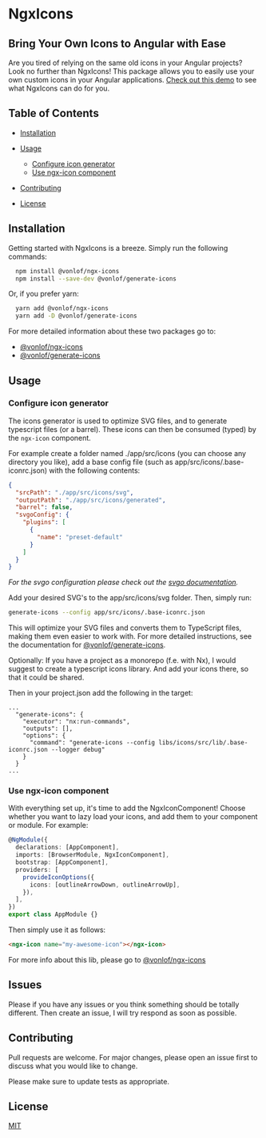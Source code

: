 # NgxIcons
## Bring Your Own Icons to Angular with Ease
Are you tired of relying on the same old icons in your Angular projects? Look no further than NgxIcons! This package
allows you to easily use your own custom icons in your Angular applications.
[Check out this demo](https://vonlof.github.io/ngx-icons/) to see what NgxIcons can do for you.

## Table of Contents

- [Installation](#installation)

- [Usage](#usage)
  - [Configure icon generator](#configure-icon-generator)
  - [Use ngx-icon component](#use-ngx-icon-component)
- [Contributing](#contributing)
- [License](#license)

## Installation

Getting started with NgxIcons is a breeze. Simply run the following commands:

```sh
  npm install @vonlof/ngx-icons
  npm install --save-dev @vonlof/generate-icons
```

Or, if you prefer yarn:

```sh
  yarn add @vonlof/ngx-icons
  yarn add -D @vonlof/generate-icons
```

For more detailed information about these two packages go to:

- [@vonlof/ngx-icons](https://github.com/vonlof/ngx-icons/blob/main/libs/ngx-icons/README.md)
- [@vonlof/generate-icons](https://github.com/vonlof/ngx-icons/blob/main/libs/generate-icons/README.md)

## Usage

### Configure icon generator
The icons generator is used to optimize SVG files, and to generate typescript files (or a barrel).
These icons can then be consumed (typed) by the `ngx-icon` component.

For example create a folder named ./app/src/icons (you can choose any directory you like), add a base config file (such
as app/src/icons/.base-iconrc.json) with the following contents:

```json
{
  "srcPath": "./app/src/icons/svg",
  "outputPath": "./app/src/icons/generated",
  "barrel": false,
  "svgoConfig": {
    "plugins": [
      {
        "name": "preset-default"
      }
    ]
  }
}
```

_For the svgo configuration please check out the [svgo documentation](https://github.com/svg/svgo)._

Add your desired SVG's to the app/src/icons/svg folder. Then, simply run:

```sh
generate-icons --config app/src/icons/.base-iconrc.json
```

This will optimize your SVG files and converts them to TypeScript files, making them even easier to work with.
For more detailed instructions, see the documentation
for [@vonlof/generate-icons](https://github.com/vonlof/ngx-icons/blob/main/libs/generate-icons/README.md).

Optionally: If you have a project as a monorepo (f.e. with Nx), I would suggest to create a typescript icons library. And add
your icons there, so that it could be shared.

Then in your project.json add the following in the target:

```
...
  "generate-icons": {
    "executor": "nx:run-commands",
    "outputs": [],
    "options": {
      "command": "generate-icons --config libs/icons/src/lib/.base-iconrc.json --logger debug"
    }
  }
...
```

### Use ngx-icon component

With everything set up, it's time to add the NgxIconComponent! Choose whether you want to lazy load your icons, and add
them to your component or module. For example:

```typescript
@NgModule({
  declarations: [AppComponent],
  imports: [BrowserModule, NgxIconComponent],
  bootstrap: [AppComponent],
  providers: [
    provideIconOptions({
      icons: [outlineArrowDown, outlineArrowUp],
    }),
  ],
})
export class AppModule {}
```

Then simply use it as follows:

```html
<ngx-icon name="my-awesome-icon"></ngx-icon>
```

For more info about this lib, please go
to [@vonlof/ngx-icons](https://github.com/vonlof/ngx-icons/blob/main/libs/ngx-icons/README.md)

## Issues

Please if you have any issues or you think something should be totally different. Then create an issue, I will try
respond as soon as possible.

## Contributing

Pull requests are welcome. For major changes, please open an issue first
to discuss what you would like to change.

Please make sure to update tests as appropriate.

## License

[MIT](https://github.com/vonlof/ngx-icons/LICENSE)

